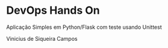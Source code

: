 # DevOps Hands On
Aplicação Simples em Python/Flask com teste usando Unittest

Vinicius de Siqueira Campos
